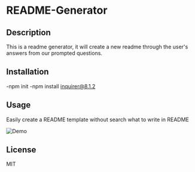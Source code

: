 # README-Generator

## Description

This is a readme generator, it will create a new readme through the user's answers from our prompted questions.


## Installation

-npm init
-npm install inquirer@8.1.2

## Usage

Easily create a README template without search what to write in README

![Demo](https://user-images.githubusercontent.com/97656734/196363635-65ec5602-5390-4fdd-98c8-868207d1402e.gif)

## License

MIT

